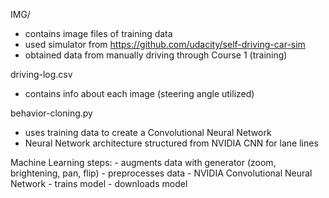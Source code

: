 IMG/
  - contains image files of training data
  - used simulator from https://github.com/udacity/self-driving-car-sim
  - obtained data from manually driving through Course 1 (training)

driving-log.csv
  - contains info about each image (steering angle utilized)

behavior-cloning.py
  - uses training data to create a Convolutional Neural Network
  - Neural Network architecture structured from NVIDIA CNN for lane lines

  Machine Learning steps:
    - augments data with generator (zoom, brightening, pan, flip)
    - preprocesses data
    - NVIDIA Convolutional Neural Network
    - trains model
    - downloads model

